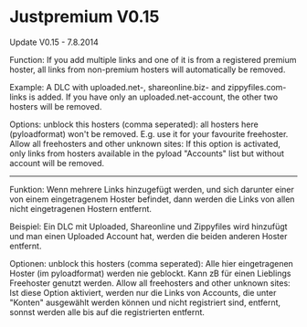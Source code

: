 Justpremium V0.15
=================
Update V0.15 - 7.8.2014


Function:
If you add multiple links and one of it is from a registered premium hoster, all links from non-premium hosters will automatically be removed.

Example: A DLC with uploaded.net-, shareonline.biz- and zippyfiles.com-links is added. If you have only an uploaded.net-account, the other two hosters will be removed.

Options:
unblock this hosters (comma seperated): all hosters here (pyloadformat) won't be removed. E.g. use it for your favourite freehoster.
Allow all freehosters and other unknown sites: If this option is activated, only links from hosters available in the pyload "Accounts" list but without account will be removed.

----------------------------

Funktion:
Wenn mehrere Links hinzugefügt werden, und sich darunter einer von einem eingetragenem Hoster befindet, dann werden die Links von allen nicht eingetragenen Hostern entfernt.

Beispiel: Ein DLC mit Uploaded, Shareonline und Zippyfiles wird hinzufügt und man einen Uploaded Account hat, werden die beiden anderen Hoster entfernt.

Optionen:
unblock this hosters (comma seperated): Alle hier eingetragenen Hoster (im pyloadformat) werden nie geblockt. Kann zB für einen Lieblings Freehoster genutzt werden.
Allow all freehosters and other unknown sites: Ist diese Option aktiviert, werden nur die Links von Accounts, die unter "Konten" ausgewählt werden können und nicht registriert sind, entfernt, sonnst werden alle bis auf die registrierten entfernt.
